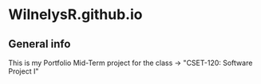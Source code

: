 # WilnelysR.github.io

## General info
This is my Portfolio Mid-Term project for the class -> "CSET-120: Software Project I"
